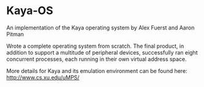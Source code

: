 # Kaya-OS
An implementation of the Kaya operating system by Alex Fuerst and Aaron Pitman

Wrote a complete operating system from scratch. The final product, in addition to support a multitude of peripheral devices,
successfully ran eight concurrent processes, each running in their own virtual address space.

More details for Kaya and its emulation environment can be found here:
http://www.cs.xu.edu/uMPS/
